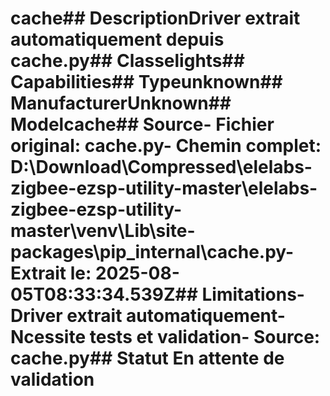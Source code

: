 # cache##  DescriptionDriver extrait automatiquement depuis cache.py##  Classelights##  Capabilities##  Typeunknown##  ManufacturerUnknown##  Modelcache##  Source- **Fichier original**: cache.py- **Chemin complet**: D:\Download\Compressed\elelabs-zigbee-ezsp-utility-master\elelabs-zigbee-ezsp-utility-master\venv\Lib\site-packages\pip\_internal\cache.py- **Extrait le**: 2025-08-05T08:33:34.539Z##  Limitations- Driver extrait automatiquement- Ncessite tests et validation- Source: cache.py##  Statut En attente de validation